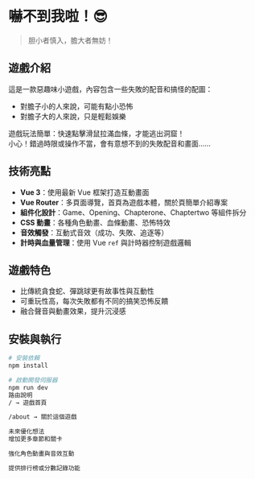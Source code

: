 # 嚇不到我啦！😎

> 胆小者慎入，膽大者無妨！

## 遊戲介紹

這是一款惡趣味小遊戲，內容包含一些失敗的配音和搞怪的配圖：

- 對膽子小的人來說，可能有點小恐怖
- 對膽子大的人來說，只是輕鬆娛樂

遊戲玩法簡單：快速點擊滑鼠拉滿血條，才能逃出洞窟！  
小心！錯過時限或操作不當，會有意想不到的失敗配音和畫面……

## 技術亮點

- **Vue 3**：使用最新 Vue 框架打造互動畫面
- **Vue Router**：多頁面導覽，首頁為遊戲本體，關於頁簡單介紹專案
- **組件化設計**：Game、Opening、Chapterone、Chaptertwo 等組件拆分
- **CSS 動畫**：各種角色動畫、血條動畫、恐怖特效
- **音效觸發**：互動式音效（成功、失敗、追逐等）
- **計時與血量管理**：使用 Vue `ref` 與計時器控制遊戲邏輯

## 遊戲特色

- 比傳統貪食蛇、彈跳球更有故事性與互動性
- 可重玩性高，每次失敗都有不同的搞笑恐怖反饋
- 融合聲音與動畫效果，提升沉浸感

## 安裝與執行

```bash
# 安裝依賴
npm install

# 啟動開發伺服器
npm run dev
路由說明
/ → 遊戲首頁

/about → 關於這個遊戲

未來優化想法
增加更多章節和關卡

強化角色動畫與音效互動

提供排行榜或分數記錄功能
```
